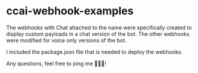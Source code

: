 # ccai-webhook-examples
The webhooks with Chat attached to the name were specifically created to display custom payloads in a chat version of the bot. The other webhooks were modified for voice only versions of the bot.

I included the package.json file that is needed to deploy the webhooks.

Any questions, feel free to ping me 👩🏽‍💻!